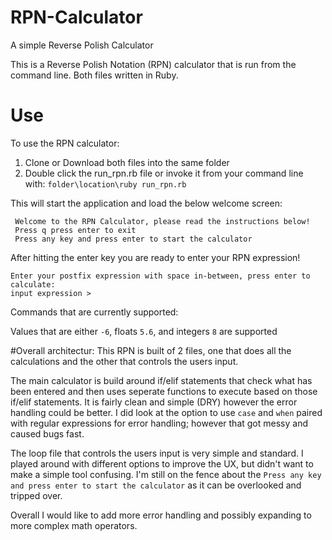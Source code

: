 # RPN-Calculator
A simple Reverse Polish Calculator


This is a Reverse Polish Notation (RPN) calculator that is run from the command line. Both files written in Ruby. 

# Use
To use the RPN calculator:
1. Clone or Download both files into the same folder
2. Double click the run_rpn.rb file or invoke it from your command line with: ```folder\location\ruby run_rpn.rb```


This will start the application and load the below welcome screen:
```
 Welcome to the RPN Calculator, please read the instructions below!
 Press q press enter to exit
 Press any key and press enter to start the calculator
 ```
 
 After hitting the enter key you are ready to enter your RPN expression!
 
 ```
 Enter your postfix expression with space in-between, press enter to calculate:
 input expression >
 ```
 
 Commands that are currently supported:
 
 Values that are either ```-6```, floats ```5.6```, and integers ```8``` are supported
 
 
#Overall architectur:
This RPN is built of 2 files, one that does all the calculations and the other that controls the users input.

The main calculator is build around if/elif statements that check what has been entered and then uses seperate functions to execute based on those if/elif statements. It is fairly clean and simple (DRY) however the error handling could be better. I did look at the option to use ```case``` and ```when``` paired with regular expressions for error handling; however that got messy and caused bugs fast.

The loop file that controls the users input is very simple and standard. I played around with different options to improve the UX, but didn't want to make a simple tool confusing. I'm still on the fence about the ```Press any key and press enter to start the calculator``` as it can be overlooked and tripped over.

Overall I would like to add more error handling and possibly expanding to more complex math operators. 
 
